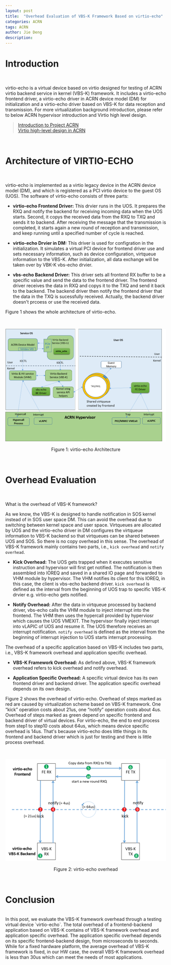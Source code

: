 ```yaml
---
layout: post
title:  "Overhead Evaluation of VBS-K Framework Based on virtio-echo"
categories: ACRN
tags: ACRN
author: Jie Deng
description: 
---
```


# Introduction 
<br>

virtio-echo is a virtual device based on virtio designed for testing of ACRN virtio backend service in kernel (VBS-K) framework. It includes a virtio-echo frontend driver, a virtio-echo driver in ACRN device model (DM) for initialization and a virtio-echo driver based on VBS-K for data reception and transmission. For more virtualization background introduction, please refer to below ACRN hypervisor introduction and Virtio high level design.

> [Introduction to Project ACRN](https://projectacrn.github.io/latest/introduction/index.html) <br>
[Virtio high-level design in ACRN](https://projectacrn.github.io/latest/developer-guides/virtio-hld.html)

<br>

# Architecture of VIRTIO-ECHO
<br>

virtio-echo is implemented as a virtio legacy device in the ACRN device model (DM), and which is registered as a PCI virtio device to the guest OS (UOS). The software of virtio-echo consists of three parts:

- **virtio-echo Frontend Driver:**
  This drvier runs in the UOS. It prepares the RXQ and notify the backend for receiving incoming data when the UOS starts. Second, it copys the received data from the RXQ to TXQ and sends it to backend. After receiving the message that the transmission is completed, it starts again a new round of reception and transmission, and keep running until a specified number of cycle is reached.

- **virtio-echo Drvier in DM:**
  This driver is used for configration in the initialization. It simulates a virtual PCI device for frontend driver use and sets necessary information, such as device configuration, virtqueue information to the VBS-K. After initialization, all data exchange will be taken over by VBK-K vbs-echo drvier.

- **vbs-echo Backend Driver:**
  This driver sets all frontend RX buffer to be a specific value and send the data to the frontend driver. The frontend driver receives the data in RXQ and copys it to the TXQ and send it back to the backend. The backend driver then notify the frontend driver that the data in the TXQ is sucessfully received. Actually, the backend driver doesn't prcoess or use the received data.

Figure 1 shows the whole architecture of virtio-echo.

<br>

![virtio-echo_architecture](/assets/images/acrn-vbsk/virtio-echo_architecture.png)
<p align="center">Figure 1: virtio-echo Architecture</p>

<br>

# Overhead Evaluation

<br>

What is the overhead of VBS-K framework? 

As we know, the VBS-K is designed to handle notification in SOS kernel instead of in SOS user space DM. This can avoid the overhead due to switching between kernel space and user space. Virtqueues are allocated by UOS and the virtio-echo driver in DM configures the virtqueue information to VBS-K backend so that virtqueues can be shared between UOS and SOS. So there is no copy overhead in this sense. The overhead of VBS-K framework mainly contains two parts, i.e., `kick overhead` and `notify overhead`.

- **Kick Overhead:**
  The UOS gets trapped when it executes sensitive instruction and hypervisor will first get notified. The notification is then assembled into IOREQ and saved in a shared IO page and forwarded to VHM module by hypervisor. The VHM notifies its client for this IOREQ, in this case, the client is vbs-echo backend driver. `kick overhead` is defined as the interval from the beginning of UOS trap to specific VBS-K drvier e.g. virtio-echo gets notified.

- **Notify Overhead:**
  After the data in virtqueue processed by backend driver, vbs-echo calls the VHM module to inject interrupt into the frontend. The VHM then uses the hypercall provided by hyperviosr which causes the UOS VMEXIT. The hypervisor finally inject interrupt into vLAPIC of UOS and resume it. The UOS therefore receives an interrupt notification. `notify overhead` is defined as the interval from the beginning of interrupt injection to UOS starts interrupt processing.

The overhead of a specific application based on VBS-K includes two parts, i.e., VBS-K framework overhead and application specific overhead.

- **VBS-K Framework Overhead:**
  As defined above, VBS-K framework overhead refers to kick overhead and notify overhead.

- **Application Specific Overhead:**
  A specific virtual device has its own frontend driver and backend driver. The application specific overhead depends on its own design.

Figure 2 shows the overhead of virtio-echo. Overhead of steps marked as red are caused by virtualization scheme based on VBS-K framework. One “kick” operation costs about 21us, one “notify” operation costs about 4us. Overhead of steps marked as green depend on specific frontend and backend driver of virtual devices. For virtio-echo, the end to end process from step1 to step10 costs about 64us, which means device specific overhead is 14us. That's because virtio-echo does little things in its frontend and backend driver which is just for testing and there is little process overhead.

<br>

![virtio-echo_overhead](/assets/images/acrn-vbsk/virtio-echo_overhead.png)
<p align="center">Figure 2: virtio-echo overhead</p>

<br>

# Conclusion

<br>
In this post, we evaluate the VBS-K framework overhead through a testing virtual device `virtio-echo`. The total overhead of a frontend-backend application based on VBS-K contains of VBS-K framework overhead and application specific overhead. The application specific overhead depends on its specific frontend-backend design, from microseconds to seconds. While for a fixed hardware platform, the average overhead of VBS-K framework is fixed, in our HW case, the overall VBS-K framework overhead is less than 30us which can meet the needs of most applications.

<br>